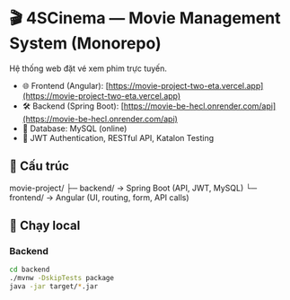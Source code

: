 # 🎬 4SCinema — Movie Management System (Monorepo)

Hệ thống web đặt vé xem phim trực tuyến.
- 🌐 Frontend (Angular): [https://movie-project-two-eta.vercel.app](https://movie-project-two-eta.vercel.app)
- 🛠️ Backend (Spring Boot): [https://movie-be-hecl.onrender.com/api](https://movie-be-hecl.onrender.com/api)
- 💾 Database: MySQL (online)
- 🔐 JWT Authentication, RESTful API, Katalon Testing

## 📂 Cấu trúc
movie-project/
├─ backend/  → Spring Boot (API, JWT, MySQL)
└─ frontend/ → Angular (UI, routing, form, API calls)

## 🚀 Chạy local
### Backend
```bash
cd backend
./mvnw -DskipTests package
java -jar target/*.jar
